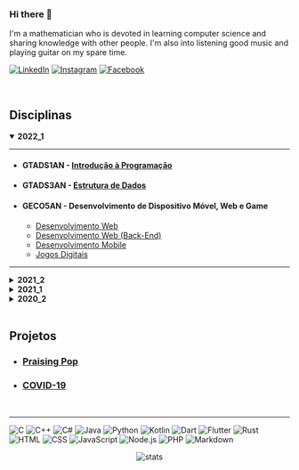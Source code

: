 ### Hi there 👋

I'm a mathematician who is devoted in learning computer science and sharing knowledge with other people. I'm also into listening good music and playing guitar on my spare time.

[![LinkedIn](https://img.shields.io/badge/LinkedIn-0077B5?style=for-the-badge&logo=linkedin&logoColor=white)](https://br.linkedin.com/in/eduardo-ono-b4a55420)
[![Instagram](https://img.shields.io/badge/Instagram-E4405F?style=for-the-badge&logo=instagram&logoColor=white)](https://www.instagram.com/eduardoono1973/)
[![Facebook](https://img.shields.io/badge/Facebook-1877F2?style=for-the-badge&logo=facebook&logoColor=white)](https://www.facebook.com/eduardo.ono/)

<br>

## Disciplinas

<details open>
  <summary>
    <strong>2022_1</strong>
  </summary>
  <section markdown="1">

  ---
  * #### GTADS1AN - [Introdução à Programação](https://github.com/eduardo-ono/Introducao-a-Programacao)

  * #### GTADS3AN - [Estrutura de Dados](https://github.com/eduardo-ono/Estrutura-de-Dados)

  * #### GECO5AN - Desenvolvimento de Dispositivo Móvel, Web e Game
    * [Desenvolvimento Web](https://github.com/eduardo-ono/Desenvolvimento-Web)
    * [Desenvolvimento Web (Back-End)](https://github.com/eduardo-ono/Desenvolvimento-Web_Back-End)
    * [Desenvolvimento Mobile](https://github.com/eduardo-ono/Desenvolvimento-Mobile)
    * [Jogos Digitais](https://github.com/eduardo-ono/Jogos-Digitais)
  ---

  </section>
</details>

<details>
  <summary>
    <strong>2021_2</strong>
  </summary>
  <section markdown="1">

  ---
  * #### GTADS2AN - Sistemas Operacionais Embarcados e IoT
    * [Sistemas Operacionais](https://github.com/eduardo-ono/Sistemas-Operacionais)
    * [Sistemas Embarcados](https://github.com/eduardo-ono/Sistemas-Embarcados)

  * #### GTADS4AN - Desenvolvimento para Dispositivo Móvel, Web e Game
    * [Desenvolvimento Web](https://github.com/eduardo-ono/Desenvolvimento-Web)
    * [Desenvolvimento Web (Back-End)](https://github.com/eduardo-ono/Desenvolvimento-Web_Back-End)
    * [Desenvolvimento Mobile](https://github.com/eduardo-ono/Desenvolvimento-Mobile)
    * [Jogos Digitais](https://github.com/eduardo-ono/Jogos-Digitais)
  ---

  </section>
</details>

<details>
  <summary>
    <strong>2021_1</strong>
  </summary>
  <section markdown="1">

  ---
  * #### GECO5AN - Desenvolvimento para Dispositivo Móvel, Web e Game
    * [Desenvolvimento Web](https://github.com/eduardo-ono/desenvolvimento-web)
    * [Desenvolvimento Web (Back-End)](https://github.com/eduardo-ono/desenvolvimento-web_back-end)
    * [Desenvolvimento Mobile](https://github.com/eduardo-ono/desenvolvimento-mobile)
    * [Jogos Digitais](https://github.com/eduardo-ono/jogos-digitais)

  * #### GECO7AN - [Sistemas Embarcados](https://github.com/eduardo-ono/Sistemas-Embarcados)

  * #### GECO7AN - [Sistemas Operacionais](https://github.com/eduardo-ono/Sistemas-Operacionais)
  ---

  </section>
</details>

<details>
  <summary>
    <strong>2020_2</strong>
  </summary>
  <section markdown="1">

  ---
  * #### GECO6AN - Organização de Computadores

  * #### GTADS2AN - Sistemas Operacionais Embarcados e IoT

  * #### GTADS4AN - Desenvolvimento para Dispositivo Móvel, Web e Game
  ---

  </section>
</details>

<br>

## Projetos

  * ### [Praising Pop](https://eduardo-ono.github.io/Praising-Pop/)
  * ### [COVID-19](https://eduardo-ono.github.io/eduardo-ono/covid-19/index.html)

<br><hr>

![C](https://img.shields.io/badge/C-00599C?style=for-the-badge&logo=c&logoColor=white)
![C++](https://img.shields.io/badge/C%2B%2B-00599C?style=for-the-badge&logo=c%2B%2B&logoColor=white)
![C#](https://img.shields.io/badge/C%23-239120?style=for-the-badge&logo=c-sharp&logoColor=white)
![Java](https://img.shields.io/badge/Java-ED8B00?style=for-the-badge&logo=java&logoColor=white)
![Python](https://img.shields.io/badge/Python-14354C?style=for-the-badge&logo=python&logoColor=white)
![Kotlin](https://img.shields.io/badge/Kotlin-0095D5?&style=for-the-badge&logo=kotlin&logoColor=white)
![Dart](https://img.shields.io/badge/Dart-0175C2?style=for-the-badge&logo=dart&logoColor=white)
![Flutter](https://img.shields.io/badge/Flutter-02569B?style=for-the-badge&logo=flutter&logoColor=white)
![Rust](https://img.shields.io/badge/Rust-000000?style=for-the-badge&logo=rust&logoColor=white)
![HTML](https://img.shields.io/badge/HTML-239120?style=for-the-badge&logo=html5&logoColor=white)
![CSS](https://img.shields.io/badge/CSS-239120?&style=for-the-badge&logo=css3&logoColor=white)
![JavaScript](https://img.shields.io/badge/JavaScript-F7DF1E?style=for-the-badge&logo=javascript&logoColor=black)
![Node.js](https://img.shields.io/badge/Node.js-43853D?style=for-the-badge&logo=node.js&logoColor=white)
![PHP](https://img.shields.io/badge/PHP-777BB4?style=for-the-badge&logo=php&logoColor=white)
![Markdown](https://img.shields.io/badge/Markdown-000000?style=for-the-badge&logo=markdown&logoColor=white)

<p align="center">

<img src="https://github-readme-stats.vercel.app/api/top-langs/?username=eduardo-ono&theme=dark" alt="stats">

</p>

<!--
**eduardo-ono/eduardo-ono** is a ✨ _special_ ✨ repository because its `README.md` (this file) appears on your GitHub profile.

Here are some ideas to get you started:

- 🔭 I’m currently working on ...
- 🌱 I’m currently learning ...
- 👯 I’m looking to collaborate on ...
- 🤔 I’m looking for help with ...
- 💬 Ask me about ...
- 📫 How to reach me: ...
- 😄 Pronouns: ...
- ⚡ Fun fact: ...
-->
